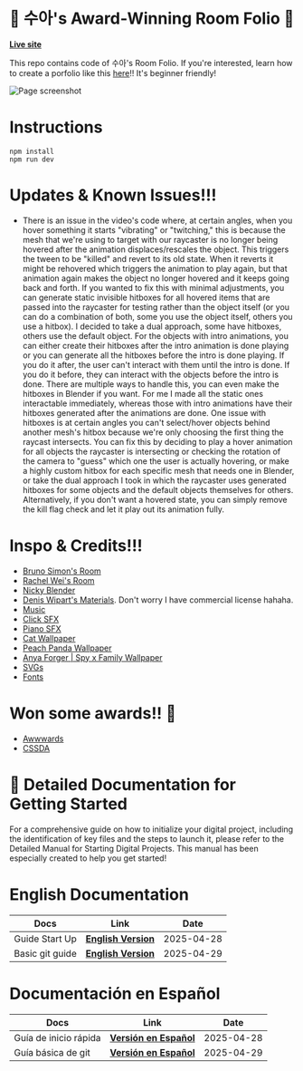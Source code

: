# 💜 수아's Award-Winning Room Folio 💜

**[Live site](http://sooahs-room-folio.com/)**

This repo contains code of 수아's Room Folio. If you're interested, learn how to create a porfolio like this [here](https://youtu.be/AB6sulUMRGE)!! It's beginner friendly!

![Page screenshot](public/media/og-image.webp?raw=true "Page screenshot")

# Instructions

```
npm install
npm run dev
```

# Updates & Known Issues!!!

- There is an issue in the video's code where, at certain angles, when you hover something it starts "vibrating" or "twitching," this is because the mesh that we're using to target with our raycaster is no longer being hovered after the animation displaces/rescales the object. This triggers the tween to be "killed" and revert to its old state. When it reverts it might be rehovered which triggers the animation to play again, but that animation again makes the object no longer hovered and it keeps going back and forth. If you wanted to fix this with minimal adjustments, you can generate static invisible hitboxes for all hovered items that are passed into the raycaster for testing rather than the object itself (or you can do a combination of both, some you use the object itself, others you use a hitbox). I decided to take a dual approach, some have hitboxes, others use the default object. For the objects with intro animations, you can either create their hitboxes after the intro animation is done playing or you can generate all the hitboxes before the intro is done playing. If you do it after, the user can't interact with them until the intro is done. If you do it before, they can interact with the objects before the intro is done. There are multiple ways to handle this, you can even make the hitboxes in Blender if you want. For me I made all the static ones interactable immediately, whereas those with intro animations have their hitboxes generated after the animations are done. One issue with hitboxes is at certain angles you can't select/hover objects behind another mesh's hitbox because we're only choosing the first thing the raycast intersects. You can fix this by deciding to play a hover animation for all objects the raycaster is intersecting or checking the rotation of the camera to "guess" which one the user is actually hovering, or make a highly custom hitbox for each specific mesh that needs one in Blender, or take the dual approach I took in which the raycaster uses generated hitboxes for some objects and the default objects themselves for others. Alternatively, if you don't want a hovered state, you can simply remove the kill flag check and let it play out its animation fully.

# Inspo & Credits!!!

- [Bruno Simon's Room](https://my-room-in-3d.vercel.app/)
- [Rachel Wei's Room](https://rachelqrwei.ca/)
- [Nicky Blender](https://www.instagram.com/nicky.blender/?hl=en)
- [Denis Wipart's Materials](https://wipart.artstation.com/store). Don't worry I have commercial license hahaha.
- [Music](https://youtu.be/eq3C1Uwz6YU)
- [Click SFX](https://uppbeat.io/sfx/category/digital-and-ui/ui)
- [Piano SFX](https://pixabay.com/sound-effects/all-88-keys-on-a-piano-playing-fast-free-high-quality-sound-effects-71279/)
- [Cat Wallpaper](https://wallpapersok.com/wallpapers/kawaii-hd-smiling-cats-vmhjik4wp6ipc6bd.html)
- [Peach Panda Wallpaper](https://4kwallpapers.com/cute/peach-cat-kawaii-10081.html)
- [Anya Forger | Spy x Family Wallpaper](https://www.uhdpaper.com/2022/03/anya-forger-spy-x-family-4k-5061g.html?m=0)
- [SVGs](https://www.svgrepo.com/)
- [Fonts](https://www.fontspace.com/niskala-huruf)

# Won some awards!! 🎉

- [Awwwards](https://www.awwwards.com/sites/suas-room-folio)
- [CSSDA](https://www.cssdesignawards.com/sites/sooahs-room-folio/47040/)

# 📖 Detailed Documentation for Getting Started

For a comprehensive guide on how to initialize your digital project, including the identification of key files and the steps to launch it, please refer to the Detailed Manual for Starting Digital Projects. This manual has been especially created to help you get started!

# English Documentation
| Docs| Link | Date |
|--|--|--|
| Guide Start Up        |[**English Version**](./docs/guide_start_up_en.md)     | 2025-04-28 | 
| Basic git guide       |[**English Version**](./docs/basic_git_guide.md)       | 2025-04-29 | 

# Documentación en Español
| Docs| Link | Date |
|--|--|--|
| Guía de inicio rápida |[**Versión en Español**](./docs/guide_start_up_es.md)  | 2025-04-28 | 
| Guía básica de git    |[**Versión en Español**](./docs/guia_basica_de_git.md) | 2025-04-29 | 

